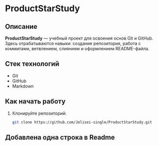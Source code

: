 # ProductStarStudy

## Описание
**ProductStarStudy** — учебный проект для освоения основ Git и GitHub.  
Здесь отрабатываются навыки: создание репозитория, работа с коммитами, ветвлением, слиянием и оформлением README-файла.

## Стек технологий
- Git
- GitHub
- Markdown

## Как начать работу

1. Клонируйте репозиторий:
   ```bash
   git clone https://github.com/Jelisei-single/ProductStarStudy.git


## Добавлена одна строка в Readme ##
